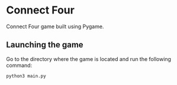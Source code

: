 # Connect Four

Connect Four game built using Pygame.

## Launching the game

Go to the directory where the game is located and run the following command:

```
python3 main.py
```
